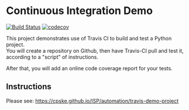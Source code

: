 Continuous Integration Demo
============================
[![Build Status](https://app.travis-ci.com/HuskyIsHere/demo-pyci.svg?branch=main)](https://app.travis-ci.com/HuskyIsHere/demo-pyci)
[![codecov](https://codecov.io/gh/HuskyIsHere/demo-pyci/branch/main/graph/badge.svg?token=QFIXXCZOZM)](https://codecov.io/gh/HuskyIsHere/demo-pyci)


This project demonstrates use of Travis CI to build and test a Python project.  
You will create a repository on Github, then have Travis-CI pull and test it,
according to a "script" of instructions.

After that, you will add an online code coverage report for your tests.

## Instructions

Please see: https://cpske.github.io/ISP/automation/travis-demo-project

